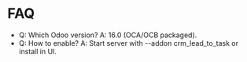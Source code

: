 # FAQ

- Q: Which Odoo version? A: 16.0 (OCA/OCB packaged).
- Q: How to enable? A: Start server with --addon crm_lead_to_task or install in UI.
